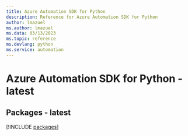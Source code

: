 ```yaml
---
title: Azure Automation SDK for Python
description: Reference for Azure Automation SDK for Python
author: lmazuel
ms.author: lmazuel
ms.data: 03/13/2023
ms.topic: reference
ms.devlang: python
ms.service: automation
---
```

# Azure Automation SDK for Python - latest
## Packages - latest
[!INCLUDE [packages](automation-index.md)]